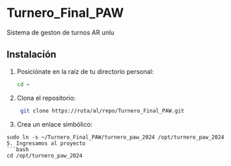 # Turnero_Final_PAW
Sistema de geston de turnos AR unlu

## Instalación

1. Posiciónate en la raíz de tu directorio personal:
   ```bash
   cd ~

2. Clona el repositorio:
   ```bash
    git clone https://ruta/al/repo/Turnero_Final_PAW.git
4.  Crea un enlace simbólico:
   ```bashs
   sudo ln -s ~/Turnero_Final_PAW/turnero_paw_2024 /opt/turnero_paw_2024
5. Ingresamos al proyecto
   ```bash
   cd /opt/turnero_paw_2024

